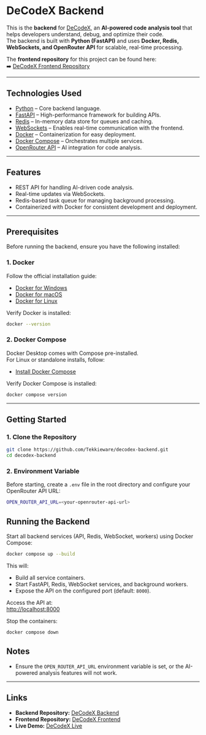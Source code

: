 # DeCodeX Backend

This is the **backend** for [DeCodeX](https://decodex.isaiahozadhe.tech/), an **AI-powered code analysis tool** that helps developers understand, debug, and optimize their code.  
The backend is built with **Python (FastAPI)** and uses **Docker, Redis, WebSockets, and OpenRouter API** for scalable, real-time processing.

The **frontend repository** for this project can be found here:  
➡️ [DeCodeX Frontend Repository](https://github.com/Tekkieware/decodex)

---

## Technologies Used

- [Python](https://www.python.org/) – Core backend language.
- [FastAPI](https://fastapi.tiangolo.com/) – High-performance framework for building APIs.
- [Redis](https://redis.io/) – In-memory data store for queues and caching.
- [WebSockets](https://developer.mozilla.org/en-US/docs/Web/API/WebSockets_API) – Enables real-time communication with the frontend.
- [Docker](https://docs.docker.com/) – Containerization for easy deployment.
- [Docker Compose](https://docs.docker.com/compose/) – Orchestrates multiple services.
- [OpenRouter API](https://openrouter.ai/docs) – AI integration for code analysis.

---

## Features

- REST API for handling AI-driven code analysis.
- Real-time updates via WebSockets.
- Redis-based task queue for managing background processing.
- Containerized with Docker for consistent development and deployment.

---

## Prerequisites

Before running the backend, ensure you have the following installed:

### 1. Docker

Follow the official installation guide:

- [Docker for Windows](https://docs.docker.com/desktop/install/windows/)
- [Docker for macOS](https://docs.docker.com/desktop/install/mac/)
- [Docker for Linux](https://docs.docker.com/engine/install/)

Verify Docker is installed:

```bash
docker --version
```

### 2. Docker Compose

Docker Desktop comes with Compose pre-installed.  
For Linux or standalone installs, follow:

- [Install Docker Compose](https://docs.docker.com/compose/install/)

Verify Docker Compose is installed:

```bash
docker compose version
```

---

## Getting Started

### 1. Clone the Repository

```bash
git clone https://github.com/Tekkieware/decodex-backend.git
cd decodex-backend
```

### 2. Environment Variable

Before starting, create a `.env` file in the root directory and configure your OpenRouter API URL:

```bash
OPEN_ROUTER_API_URL=<your-openrouter-api-url>
```


## Running the Backend

Start all backend services (API, Redis, WebSocket, workers) using Docker Compose:

```bash
docker compose up --build
```

This will:

- Build all service containers.
- Start FastAPI, Redis, WebSocket services, and background workers.
- Expose the API on the configured port (default: `8000`).

Access the API at:  
[http://localhost:8000](http://localhost:8000)

Stop the containers:

```bash
docker compose down
```


## Notes

- Ensure the `OPEN_ROUTER_API_URL` environment variable is set, or the AI-powered analysis features will not work.

---

## Links

- **Backend Repository:** [DeCodeX Backend](https://github.com/Tekkieware/decodex-backend)  
- **Frontend Repository:** [DeCodeX Frontend](https://github.com/Tekkieware/decodex)  
- **Live Demo:** [DeCodeX Live](https://decodex.isaiahozadhe.tech/)
